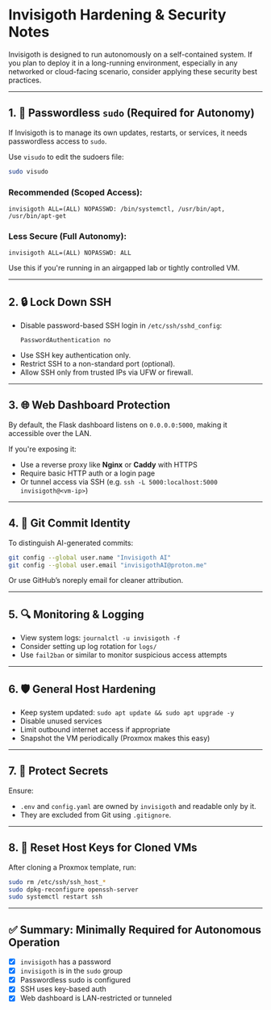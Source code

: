 # Invisigoth Hardening & Security Notes

Invisigoth is designed to run autonomously on a self-contained system. If you plan to deploy it in a long-running environment, especially in any networked or cloud-facing scenario, consider applying these security best practices.

---

## 1. 🔐 Passwordless `sudo` (Required for Autonomy)

If Invisigoth is to manage its own updates, restarts, or services, it needs passwordless access to `sudo`.

Use `visudo` to edit the sudoers file:

```bash
sudo visudo
```

### Recommended (Scoped Access):
```
invisigoth ALL=(ALL) NOPASSWD: /bin/systemctl, /usr/bin/apt, /usr/bin/apt-get
```

### Less Secure (Full Autonomy):
```
invisigoth ALL=(ALL) NOPASSWD: ALL
```

Use this if you're running in an airgapped lab or tightly controlled VM.

---

## 2. 🔒 Lock Down SSH

- Disable password-based SSH login in `/etc/ssh/sshd_config`:
  ```
  PasswordAuthentication no
  ```
- Use SSH key authentication only.
- Restrict SSH to a non-standard port (optional).
- Allow SSH only from trusted IPs via UFW or firewall.

---

## 3. 🌐 Web Dashboard Protection

By default, the Flask dashboard listens on `0.0.0.0:5000`, making it accessible over the LAN.

If you're exposing it:
- Use a reverse proxy like **Nginx** or **Caddy** with HTTPS
- Require basic HTTP auth or a login page
- Or tunnel access via SSH (e.g. `ssh -L 5000:localhost:5000 invisigoth@<vm-ip>`)

---

## 4. 🔁 Git Commit Identity

To distinguish AI-generated commits:

```bash
git config --global user.name "Invisigoth AI"
git config --global user.email "invisigothAI@proton.me"
```

Or use GitHub’s noreply email for cleaner attribution.

---

## 5. 🔍 Monitoring & Logging

- View system logs: `journalctl -u invisigoth -f`
- Consider setting up log rotation for `logs/`
- Use `fail2ban` or similar to monitor suspicious access attempts

---

## 6. 🛡️ General Host Hardening

- Keep system updated: `sudo apt update && sudo apt upgrade -y`
- Disable unused services
- Limit outbound internet access if appropriate
- Snapshot the VM periodically (Proxmox makes this easy)

---

## 7. 📁 Protect Secrets

Ensure:
- `.env` and `config.yaml` are owned by `invisigoth` and readable only by it.
- They are excluded from Git using `.gitignore`.

---

## 8. 🧪 Reset Host Keys for Cloned VMs

After cloning a Proxmox template, run:

```bash
sudo rm /etc/ssh/ssh_host_*
sudo dpkg-reconfigure openssh-server
sudo systemctl restart ssh
```

---

## ✅ Summary: Minimally Required for Autonomous Operation

- [x] `invisigoth` has a password
- [x] `invisigoth` is in the `sudo` group
- [x] Passwordless sudo is configured
- [x] SSH uses key-based auth
- [x] Web dashboard is LAN-restricted or tunneled
